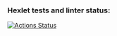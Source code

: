 ### Hexlet tests and linter status:
[![Actions Status](https://github.com/casanex/java-project-78/workflows/hexlet-check/badge.svg)](https://github.com/casanex/java-project-78/actions)